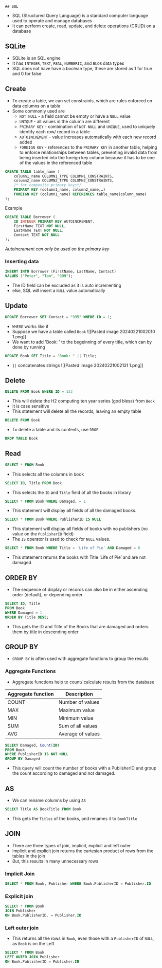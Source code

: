 	## SQL
- SQL (Structured Query Language) is a standard computer language used to operate and manage databases
- It can perform create, read, update, and delete operations (CRUD) on a database
## SQLite
- SQLite is an SQL engine
- It has `INTEGER`, `TEXT`, `REAL`, `NUMBERIC`, and `BLOB` data types
- SQL does not have have a boolean type, these are stored as 1 for true and 0 for false
## Create
- To create a table, we can set constraints, which are rules enforced on data columns on a table
- Some commonly used are
	- `NOT NULL` - a field cannot be empty or have a `NULL` value
	- `UNIQUE` - all values in the column are different
	- `PRIMARY KEY` - combination of `NOT NULL` and `UNIQUE`, used to uniquely identify each row/ record in a table
	- `AUTOINCREMENT` - value increases automatically with each new record added
	- `FOREIGN KEY` - references to the `PRIMARY KEY` in another table, helping to enforce relationships between tables, preventing invalid data from being inserted into the foreign key column because it has to be one of the values in the referenced table

```SQL
CREATE TABLE table_name (
	column1_name COLUMN1_TYPE COLUMN1_CONSTRAINTS,
	column2_name COLUMN2_TYPE COLUMN2_CONSTRAINTS,
	/* for composite primary keys*/
	PRIMARY KEY (column1_name, column2_name,…) 
	FOREIGN KEY (column1_name) REFERENCES table_name(column_name)
);
```
Example
```SQL
CREATE TABLE Borrower (
	ID INTEGER PRIMARY KEY AUTOINCREMENT,
	FirstName TEXT NOT NULL,
	LastName TEXT NOT NULL,
	Contact TEXT NOT NULL
);
```

*Autoincrement can only be used on the primary key*

### Inserting data
```SQL
INSERT INTO Borrower (FirstName, LastName, Contact) 
VALUES ("Peter", "Tan", "999");
```
- The ID field can be excluded as it is auto incrementing
- else, SQL will insert a `NULL` value automatically
## Update
```SQL
UPDATE Borrower SET Contact = "995" WHERE ID = 1;
```
- `WHERE` works like if
- Suppose we have a table called `Book`
![[Pasted image 20240221002010 1.png]]
- We want to add 'Book: ' to the begeinning of every title, which can by done by running
```SQL
UPDATE Book SET Title = "Book: " || Title;
```
- `||` concatenates strings
![[Pasted image 20240221002131 1.png]]
## Delete
```SQL
DELETE FROM Book WHERE ID = 123
```
- This will delete the H2 computing ten year series (god bless) from `Book`
- It is case sensitive
- This statement will delete all the records, leaving an empty table
```SQL
DELETE FROM Book
```
- To delete a table and its contents, use `DROP`
```SQL
DROP TABLE Book
```
## Read
```SQL
SELECT * FROM Book
```
- This selects all the columns in book
```SQL
SELECT ID, Title FROM Book
```
- This selects the `ID` and `Title` field of all the books in library
```SQL
SELECT * FROM Book WHERE Damaged. = 1
```
- This statement will display all fields of all the damaged books.
```SQL
SELECT * FROM Book WHERE PublisherID IS NULL
```
- This statement will display all fields of books with no publishers (no value on the `PublisherID` field)
- The `IS` operator is used to check for `NULL` values.
```SQL
SELECT * FROM Book WHERE Title = 'Life of Pie' AND Damaged = 0
```
- This statement returns the books with Title ‘Life of Pie’ and are not damaged.
## ORDER BY
- The sequence of display or records can also be in either ascending order (default), or depending order
```SQL
SELECT ID, Title
FROM Book
WHERE Damaged = 1
ORDER BY Title DESC;
```
- This gets the ID and Title of the Books that are damaged and orders them by title in descending order
## GROUP BY
- `GROUP BY` is often used with aggregate functions to group the results
### Aggregate Functions
- Aggregate functions help to count/ calculate results from the database

|Aggregate function|Description|
|-|-|
|COUNT|Number of values|
|MAX|Maximum value|
|MIN|Minimum value|
|SUM|Sum of all values|
|AVG|Average of values|
```SQL
SELECT Damaged, Count(ID)
FROM Book
WHERE PublisherID IS NOT NULL
GROUP BY Damaged
```
- This query will count the number of books with a PublisherID and group the count according to damaged and not damaged.
## AS
- We can rename columns by using `AS`
```SQL
SELECT Title AS BookTitle FROM Book
```
- This gets the `Titles` of the books, and renames it to `BookTitle`
## JOIN
- There are three types of join, implicit, explicit and left outer
- Implicit and explicit join returns the cartesian product of rows from the tables in the join
- But, this results in many unnecessary rows
### Implicit Join
```SQL
SELECT * FROM Book, Publisher WHERE Book.PublisherID = Publisher.ID
```
### Explicit join
```SQL
SELECT * FROM Book
JOIN Publisher
ON Book.PublisherID. = Publisher.ID
```
### Left outer join
- This returns all the rows in `Book`, even those with a `PublisherID` of `NULL`, as `Book` is on the Left
```SQL
SELECT * FROM Book
LEFT OUTER JOIN Publisher
ON Book.PublisherID = Publisher.ID
```